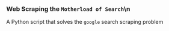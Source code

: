 ### Web Scraping the `Motherload of Search`\n
A Python script that solves the `google` search scraping problem
